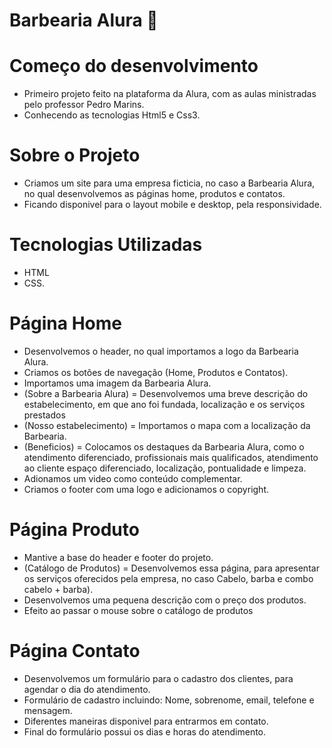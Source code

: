 # Barbearia Alura 👋 <a name="id01"></a>
# Começo do desenvolvimento <a name="id02"></a>
- Primeiro projeto feito na plataforma da Alura, com as aulas ministradas pelo professor Pedro Marins.
- Conhecendo as tecnologias Html5 e Css3.

# Sobre o Projeto <a name="id02"></a>
- Criamos um site para uma empresa ficticia, no caso a Barbearia Alura, no qual desenvolvemos as páginas home, produtos e contatos. 
- Ficando disponivel para o layout mobile e desktop, pela responsividade. 

# Tecnologias Utilizadas <a name="id02"></a>
- HTML 
- CSS.

# Página Home <a name="id02"></a>
- Desenvolvemos o header, no qual importamos a logo da Barbearia Alura.
- Criamos os botões de navegação (Home, Produtos e Contatos).
- Importamos uma imagem da Barbearia Alura.
- (Sobre a Barbearia Alura) = Desenvolvemos uma breve descrição do estabelecimento, em que ano foi fundada, localização e os serviços prestados
- (Nosso estabelecimento) = Importamos o mapa com a localização da Barbearia.
- (Beneficios) = Colocamos os destaques da Barbearia Alura, como o atendimento diferenciado, profissionais mais qualificados, atendimento ao cliente espaço diferenciado, localização, pontualidade e limpeza.
- Adionamos um video como conteúdo complementar.
- Criamos o footer com uma logo e adicionamos o copyright.

# Página Produto <a name="id02"></a>
- Mantive a base do header e footer do projeto.
- (Catálogo de Produtos) = Desenvolvemos essa página, para apresentar os serviços oferecidos pela empresa, no caso Cabelo, barba e combo cabelo + barba).
- Desenvolvemos uma pequena descrição com o preço dos produtos.
- Efeito ao passar o mouse sobre o catálogo de produtos 

# Página Contato <a name="id02"></a> 
- Desenvolvemos um formulário para o cadastro dos clientes, para agendar o dia do atendimento.
- Formulário de cadastro incluindo: Nome, sobrenome, email, telefone e mensagem.
- Diferentes maneiras disponivel para entrarmos em contato.
- Final do formulário possui os dias e horas do atendimento.

